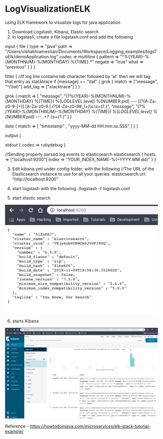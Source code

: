# LogVisualizationELK
using ELK framework to visualize logs for java application

1. Download Logstash, Kibana, Elastic search
2. In logstash, create a file logstash.conf and add the following

input {
  file {
    type => "java"
    path => "/Users/vishakhrameshan/Documents/Workspace/Logging_examples/logsToElk/demoApplication.log"
    codec => multiline {
      pattern => "^%{YEAR}-%{MONTHNUM}-%{MONTHDAY} %{TIME}.*"
      negate => "true"
      what => "previous"
    }
  }
}
 
filter {
  //If log line contains tab character followed by 'at' then we will tag that entry as stacktrace
  if [message] =~ "\tat" {
    grok {
      match => ["message", "^(\tat)"]
      add_tag => ["stacktrace"]
    }
  }
 
 grok {
    match => [ "message",
               "(?<timestamp>%{YEAR}-%{MONTHNUM}-%{MONTHDAY} %{TIME})  %{LOGLEVEL:level} %{NUMBER:pid} --- \[(?<thread>[A-Za-z0-9-]+)\] [A-Za-z0-9.]*\.(?<class>[A-Za-z0-9#_]+)\s*:\s+(?<logmessage>.*)",
               "message",
               "(?<timestamp>%{YEAR}-%{MONTHNUM}-%{MONTHDAY} %{TIME})  %{LOGLEVEL:level} %{NUMBER:pid} --- .+? :\s+(?<logmessage>.*)"
             ]
  }
 
  
  date {
    match => [ "timestamp" , "yyyy-MM-dd HH:mm:ss.SSS" ]
  }
}
 
output {
   
  stdout {
    codec => rubydebug
  }
 
  //Sending properly parsed log events to elasticsearch
  elasticsearch { 
     hosts => ["localhost:9200"] 
     index => "YOUR_INDEX_NAME-%{+YYYY.MM.dd}"
  }
}

3. Edit kibana.yml under config folder, with the following
//The URL of the Elasticsearch instance to use for all your queries.
elasticsearch.url: "http://localhost:9200"

4. start logstash with the following
./logstash -f logstash.conf

5. start elastic search

![alt text](https://github.com/Hitman007IN/LogVisualizationELK/blob/master/elastic%20search.png)

6. starts Kibana

![alt text](https://github.com/Hitman007IN/LogVisualizationELK/blob/master/kibana.png)



Reference - https://howtodoinjava.com/microservices/elk-stack-tutorial-example/

